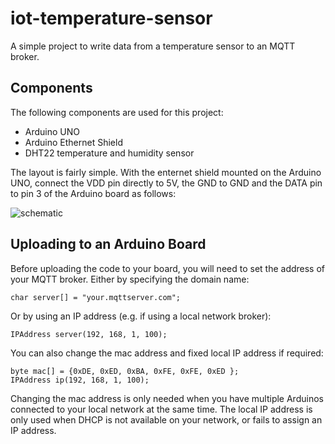 # iot-temperature-sensor
A simple project to write data from a temperature sensor to an MQTT broker.

## Components

The following components are used for this project:

* Arduino UNO
* Arduino Ethernet Shield
* DHT22 temperature and humidity sensor

The layout is fairly simple.  With the enternet shield mounted on the Arduino UNO, connect the VDD pin directly to 5V, the GND to GND and the DATA pin to pin 3 of the Arduino board as follows:

![schematic](https://cdn.rawgit.com/neilharvey/iot-temperature-sensor/master/schematic.svg)

## Uploading to an Arduino Board

Before uploading the code to your board, you will need to set the address of your MQTT broker.
Either by specifying the domain name:
```Arduino
char server[] = "your.mqttserver.com";
```
Or by using an IP address (e.g. if using a local network broker):
```Arduino
IPAddress server(192, 168, 1, 100);
```

You can also change the mac address and fixed local IP address if required: 
```Arduino
byte mac[] = {0xDE, 0xED, 0xBA, 0xFE, 0xFE, 0xED };
IPAddress ip(192, 168, 1, 100);
```
Changing the mac address is only needed when you have multiple Arduinos connected to your
local network at the same time.  The local IP address is only used when DHCP is not available on your network, 
or fails to assign an IP address.
